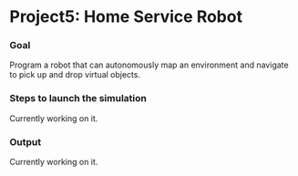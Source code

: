# Project5: Home Service Robot

### Goal
Program a robot that can autonomously map an environment and navigate to pick up and drop virtual objects.

### Steps to launch the simulation
Currently working on it.
### Output
Currently working on it.
